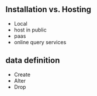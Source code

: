 ## Installation vs. Hosting
- Local
- host in public
- paas
- online query services

## data definition
- Create 
- Alter
- Drop
